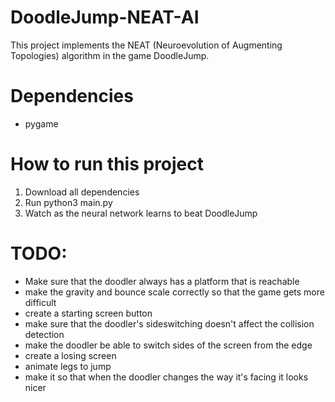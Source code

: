 # DoodleJump-NEAT-AI
This project implements the NEAT (Neuroevolution of Augmenting Topologies) algorithm in the game DoodleJump.

# Dependencies
- pygame

# How to run this project
1. Download all dependencies
2. Run python3 main.py
3. Watch as the neural network learns to beat DoodleJump

# TODO:

- Make sure that the doodler always has a platform that is reachable
- make the gravity and bounce scale correctly so that the game gets more difficult
- create a starting screen button
- make sure that the doodler's sideswitching doesn't affect the collision detection
- make the doodler be able to switch sides of the screen from the edge
- create a losing screen
- animate legs to jump
- make it so that when the doodler changes the way it's facing it looks nicer